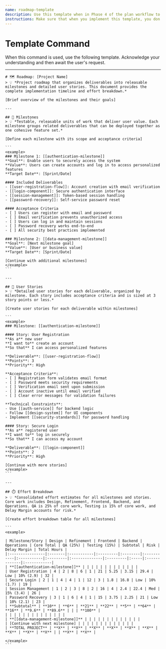```yaml
---
name: roadmap-template
description: Use this template when in Phase 4 of the plan workflow to create a project roadmap that organizes deliverables into milestones and create user stories with effort estimates.
instructions: Make sure that when you implement this template, you don't include these instructions or any other front matter from this template in your work. Output should always and only be the markdown part outside of the front matter. Never include any tags like <example>, <commentary>, or similar tags - these serve only to increase clarity about implementation. Always use single [ ] brackets to indicate instructions the implementer should follow. When referencing other documents from this project, use wikilinks format [[filename]] to reference them. Do not include the file extension or path.
---
```

# Template Command

When this command is used, use the following template. Acknowledge your understanding and then await the user's request.

---

````````````
# 🗺️ Roadmap: [Project Name]
> 💡 *Project roadmap that organizes deliverables into releasable milestones and detailed user stories. This document provides the complete implementation timeline and effort breakdown.*

[Brief overview of the milestones and their goals]

---

## 🎯 Milestones
> 💡 *Testable, releasable units of work that deliver user value. Each milestone groups related deliverables that can be deployed together as one cohesive feature set.*

[Define each milestone with its scope and acceptance criteria]

```
<example>
### Milestone 1: [[authentication-milestone]]
**Goal**: Enable users to securely access the system
**Value**: Users can create accounts and log in to access personalized features
**Target Date**: [Sprint/Date]

#### Included Deliverables
- [[user-registration-flow]]: Account creation with email verification
- [[login-component]]: Secure authentication interface
- [[session-management]]: Token-based session handling
- [[password-recovery]]: Self-service password reset

#### Acceptance Criteria
- [ ] Users can register with email and password
- [ ] Email verification prevents unauthorized access
- [ ] Users can log in and maintain sessions
- [ ] Password recovery works end-to-end
- [ ] All security best practices implemented

### Milestone 2: [[data-management-milestone]]
**Goal**: [Next milestone goal]
**Value**: [User or business value]
**Target Date**: [Sprint/Date]

[Continue with additional milestones]
</example>
```

---

## 📝 User Stories
> 💡 *Detailed user stories for each deliverable, organized by milestone. Each story includes acceptance criteria and is sized at 3 story points or less.*

[Create user stories for each deliverable within milestones]

```
<example>
### Milestone: [[authentication-milestone]]

#### Story: User Registration
**As a** new user  
**I want to** create an account  
**So that** I can access personalized features

**Deliverable**: [[user-registration-flow]]
**Points**: 3
**Priority**: High

**Acceptance Criteria**:
- [ ] Registration form validates email format
- [ ] Password meets security requirements
- [ ] Verification email sent upon submission
- [ ] Account inactive until email verified
- [ ] Clear error messages for validation failures

**Technical Constraints**:
- Use [[auth-service]] for backend logic
- Follow [[design-system]] for UI components
- Implement [[security-standards]] for password handling

#### Story: Secure Login
**As a** registered user  
**I want to** log in securely  
**So that** I can access my account

**Deliverable**: [[login-component]]
**Points**: 2
**Priority**: High

[Continue with more stories]
</example>
```

---

## ⏱️ Effort Breakdown
> 💡 *Consolidated effort estimates for all milestones and stories. Core work includes Design, Refinement, Frontend, Backend, and Operations. QA is 25% of core work, Testing is 15% of core work, and Delay Margin accounts for risk.*

[Create effort breakdown table for all milestones]

```
<example>

| Milestone/Story | Design | Refinement | Frontend | Backend | Operations | Core Total | QA (25%) | Testing (15%) | Subtotal | Risk | Delay Margin | Total Hours |
|:----------------|:-------|:-----------|:---------|:--------|:-----------|:-----------|:---------|:--------------|:---------|:-----|:-------------|:------------|
| **[[authentication-milestone]]** | | | | | | | | | | | | |
| User Registration | 4 | 2 | 8 | 6 | 1 | 21 | 5.25 | 3.15 | 29.4 | Low | 10% (2.9) | 32 |
| Secure Login | 2 | 1 | 4 | 4 | 1 | 12 | 3 | 1.8 | 16.8 | Low | 10% (1.7) | 19 |
| Session Management | 1 | 2 | 3 | 8 | 2 | 16 | 4 | 2.4 | 22.4 | Med | 15% (3.4) | 26 |
| Password Recovery | 3 | 1 | 6 | 4 | 1 | 15 | 3.75 | 2.25 | 21 | Low | 10% (2.1) | 23 |
| **Subtotal** | **10** | **6** | **21** | **22** | **5** | **64** | **16** | **9.6** | **89.6** | | | **100** |
| | | | | | | | | | | | | |
| **[[data-management-milestone]]** | | | | | | | | | | | | |
| [Continue with next milestone] | | | | | | | | | | | | |
| **TOTAL PROJECT** | **X** | **X** | **X** | **X** | **X** | **X** | **X** | **X** | **X** | | **X** | **X** |

</example>
```
````````````
